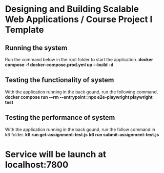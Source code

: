 # Designing and Building Scalable Web Applications / Course Project I Template

## Running the system
Run the command below in the root folder to start the application.
**docker compose -f docker-compose.prod.yml up --build -d**

## Testing the functionality of system
With the application running in the back gound, run the following command.
**docker compose run --rm --entrypoint=npx e2e-playwright playwright test**

## Testing the performance of system
With the application running in the back gound, run the follow command in k6 folder.
**k6 run get-assignment-test.js**
**k6 run submit-assignment-test.js**


# Service will be launch at localhost:7800